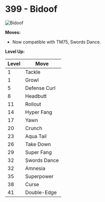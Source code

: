 # 399 - Bidoof
![][399]

**Moves:**

 - Now compatible with TM75, Swords Dance.

**Level Up:**

Level | Move
---   | ---
  1   | Tackle
  1   | Growl
  5   | Defense Curl
  8   | Headbutt
 11   | Rollout
 14   | Hyper Fang
 17   | Yawn
 20   | Crunch
 23   | Aqua Tail
 26   | Take Down
 29   | Super Fang
 32   | Swords Dance
 32   | Amnesia
 35   | Superpower
 38   | Curse
 41   | Double-Edge



[399]: https://raw.githubusercontent.com/PokeAPI/sprites/master/sprites/pokemon/399.png "Bidoof"
